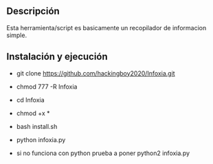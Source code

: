 ## Descripción

Esta herramienta/script es basicamente un recopilador de informacion simple.

## Instalación y ejecución

- git clone https://github.com/hackingboy2020/Infoxia.git

- chmod 777 -R Infoxia

- cd Infoxia

- chmod +x *

- bash install.sh

- python infoxia.py

- si no funciona con python prueba a poner python2 infoxia.py

